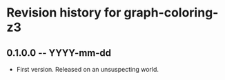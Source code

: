 # Revision history for graph-coloring-z3

## 0.1.0.0 -- YYYY-mm-dd

* First version. Released on an unsuspecting world.
